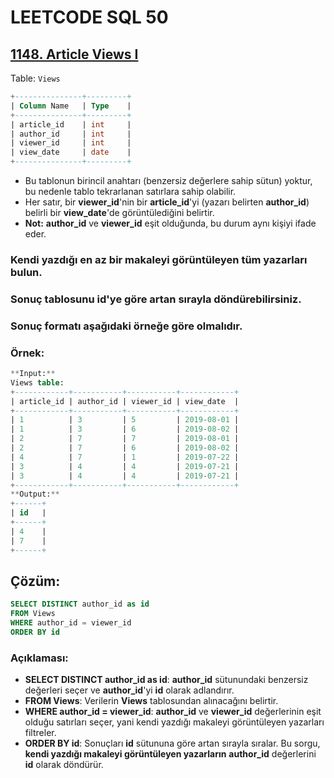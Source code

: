 # LEETCODE SQL 50

## [1148. Article Views I](https://leetcode.com/problems/article-views-i/)

Table: `Views`

```sql
+---------------+---------+
| Column Name   | Type    |
+---------------+---------+
| article_id    | int     |
| author_id     | int     |
| viewer_id     | int     |
| view_date     | date    |
+---------------+---------+
```

- Bu tablonun birincil anahtarı (benzersiz değerlere sahip sütun) yoktur, bu nedenle tablo tekrarlanan satırlara sahip olabilir.
- Her satır, bir **viewer_id**'nin bir **article_id**'yi (yazarı belirten **author_id**) belirli bir **view_date**'de görüntülediğini belirtir.
- **Not:** **author_id** ve **viewer_id** eşit olduğunda, bu durum aynı kişiyi ifade eder.

### Kendi yazdığı en az bir makaleyi görüntüleyen tüm yazarları bulun.

### Sonuç tablosunu **id**'ye göre artan sırayla döndürebilirsiniz.

### Sonuç formatı aşağıdaki örneğe göre olmalıdır.

### Örnek:

```sql
**Input:**
Views table:
+------------+-----------+-----------+------------+
| article_id | author_id | viewer_id | view_date  |
+------------+-----------+-----------+------------+
| 1          | 3         | 5         | 2019-08-01 |
| 1          | 3         | 6         | 2019-08-02 |
| 2          | 7         | 7         | 2019-08-01 |
| 2          | 7         | 6         | 2019-08-02 |
| 4          | 7         | 1         | 2019-07-22 |
| 3          | 4         | 4         | 2019-07-21 |
| 3          | 4         | 4         | 2019-07-21 |
+------------+-----------+-----------+------------+
**Output:**
+------+
| id   |
+------+
| 4    |
| 7    |
+------+
```

## Çözüm:

```sql
SELECT DISTINCT author_id as id
FROM Views
WHERE author_id = viewer_id
ORDER BY id
```

### Açıklaması:

- **SELECT DISTINCT author_id as id**: **author_id** sütunundaki benzersiz değerleri seçer ve **author_id**'yi **id** olarak adlandırır.
- **FROM Views**: Verilerin **Views** tablosundan alınacağını belirtir.
- **WHERE author_id = viewer_id**: **author_id** ve **viewer_id** değerlerinin eşit olduğu satırları seçer, yani kendi yazdığı makaleyi görüntüleyen yazarları filtreler.
- **ORDER BY id**: Sonuçları **id** sütununa göre artan sırayla sıralar. Bu sorgu, **kendi yazdığı makaleyi görüntüleyen yazarların** **author_id** değerlerini **id** olarak döndürür.
